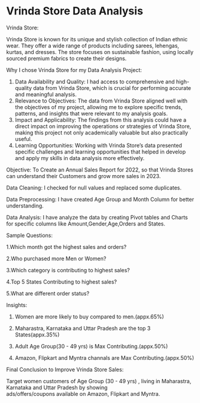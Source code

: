 # Vrinda Store Data Analysis

Vrinda Store:

Vrinda Store is known for its unique and stylish collection of Indian ethnic wear. 
They offer a wide range of products including sarees, lehengas, kurtas, and dresses. 
The store focuses on sustainable fashion, using locally sourced premium fabrics to create their designs. 

 Why I chose Vrinda Store for my Data Analysis Project:

1. Data Availability and Quality: I had access to comprehensive and high-quality data from Vrinda Store, which is crucial for performing accurate and 
                                meaningful analysis.
2. Relevance to Objectives: The data from Vrinda Store aligned well with the objectives of my project, allowing me to explore specific trends, patterns, 
                            and insights that were relevant to my analysis goals.
3. Impact and Applicability: The findings from this analysis could have a direct impact on improving the operations or strategies of Vrinda Store, making
                            this project not only academically valuable but also practically useful.
4. Learning Opportunities: Working with Vrinda Store’s data presented specific challenges and learning opportunities that helped in develop and apply my 
                           skills in data analysis more effectively.

Objective: To Create an Annual Sales Report for 2022, so that Vrinda Stores can understand their Customers and grow more sales in 2023.

Data Cleaning: I checked for null values and replaced some duplicates.

Data Preprocessing: I have created Age Group and Month Column for better understanding.

Data Analysis: I have analyze the data by creating Pivot tables and Charts for specific columns like Amount,Gender,Age,Orders and States.

Sample Questions:

1.Which month got the highest sales and orders?

2.Who purchased more Men or Women?

3.Which category is contributing to highest sales?

4.Top 5 States Contributing to highest sales?

5.What are different order status?

Insights:

1. Women are more likely to buy compared to men.(appx.65%)
   				
2. Maharastra, Karnataka and Uttar Pradesh are the top 3 States(appx.35%)
								
3. Adult Age Group(30 - 49 yrs) is Max Contributing.(appx.50%)
	
4. Amazon, Flipkart and Myntra channals are Max Contributing.(appx.50%)

Final Conclusion to Improve Vrinda Store Sales:

Target women customers of Age Group (30 - 49 yrs) , living in Maharastra, Karnataka and Uttar Pradesh by showing 												
ads/offers/coupons available on Amazon, Flipkart and Myntra.												

       				



 
   
